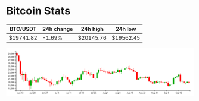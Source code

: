 # Bitcoin Stats

BTC/USDT|24h change|24h high|24h low|
|---|---|---|---|
|$19741.82|-1.69%|$20145.76|$19562.45|

<img src="./chart.svg">
